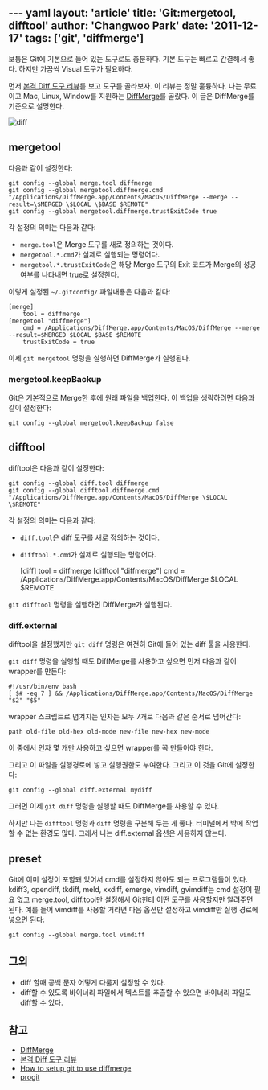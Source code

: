 --- yaml
layout: 'article'
title: 'Git:mergetool, difftool'
author: 'Changwoo Park'
date: '2011-12-17'
tags: ['git', 'diffmerge']
---

보통은 Git에 기본으로 들어 있는 도구로도 충분하다. 기본 도구는 빠르고 간결해서 좋다. 하지만 가끔씩 Visual 도구가 필요하다.

먼저 [본격 Diff 도구 리뷰][]를 보고 도구를 골라보자. 이 리뷰는 정말 훌륭하다. 나는 무료이고 Mac, Linux, Window를 지원하는 [DiffMerge][]를 골랐다. 이 글은 DiffMerge를 기준으로 설명한다. 

![diff](/articles/2011/git-mergediff/savage-chikens-catoon.jpg)

## mergetool

다음과 같이 설정한다:

    git config --global merge.tool diffmerge
    git config --global mergetool.diffmerge.cmd "/Applications/DiffMerge.app/Contents/MacOS/DiffMerge --merge --result=\$MERGED \$LOCAL \$BASE $REMOTE"
    git config --global mergetool.diffmerge.trustExitCode true

각 설정의 의미는 다음과 같다:

 * `merge.tool`은 Merge 도구를 새로 정의하는 것이다.
 * `mergetool.*.cmd`가 실제로 실행되는 명령어다.
 * `mergetool.*.trustExitCode`은 해당 Merge 도구의 Exit 코드가 Merge의 성공여부를 나타내면 true로 설정한다.

이렇게 설정된 `~/.gitconfig/` 파일내용은 다음과 같다:

    [merge]
        tool = diffmerge
    [mergetool "diffmerge"]
        cmd = /Applications/DiffMerge.app/Contents/MacOS/DiffMerge --merge --result=$MERGED $LOCAL $BASE $REMOTE
        trustExitCode = true

이제 `git mergetool` 명령을 실행하면 DiffMerge가 실행된다.

### mergetool.keepBackup

Git은 기본적으로 Merge한 후에 원래 파일을 백업한다. 이 백업을 생략하려면 다음과 같이 설정한다:

    git config --global mergetool.keepBackup false

## difftool

difftool은 다음과 같이 설정한다:

    git config --global diff.tool diffmerge
    git config --global difftool.diffmerge.cmd "/Applications/DiffMerge.app/Contents/MacOS/DiffMerge \$LOCAL \$REMOTE"

각 설정의 의미는 다음과 같다:

 * `diff.tool`은 diff 도구를 새로 정의하는 것이다.
 * `difftool.*.cmd`가 실제로 실행되는 명령어다.

    [diff]
        tool = diffmerge
    [difftool "diffmerge"]
        cmd = /Applications/DiffMerge.app/Contents/MacOS/DiffMerge $LOCAL $REMOTE

`git difftool` 명령을 실행하면 DiffMerge가 실행된다.

### diff.external

difftool을 설정했지만 `git diff` 명령은 여전히 Git에 들어 있는 diff 툴을 사용한다. 

`git diff` 명령을 실행할 때도 DiffMerge를 사용하고 싶으면 먼저 다음과 같이 wrapper를 만든다:

    #!/usr/bin/env bash
    [ $# -eq 7 ] && /Applications/DiffMerge.app/Contents/MacOS/DiffMerge "$2" "$5"

wrapper 스크립트로 념겨지는 인자는 모두 7개로 다음과 같은 순서로 넘어간다:

    path old-file old-hex old-mode new-file new-hex new-mode

이 중에서 인자 몇 개만 사용하고 싶으면 wrapper를 꼭 만들어야 한다.

그리고 이 파일을 실행경로에 넣고 실행권한도 부여한다. 그리고 이 것을 Git에 설정한다:

    git config --global diff.external mydiff

그러면 이제 `git diff` 명령을 실행할 때도 DiffMerge를 사용할 수 있다. 

하지만 나는 `difftool` 명령과 `diff` 명령을 구분해 두는 게 좋다. 터미널에서 밖에 작업할 수 없는 환경도 많다. 그래서 나는 diff.external 옵션은 사용하지 않는다.

## preset

Git에 이미 설정이 포함돼 있어서 cmd를 설정하지 않아도 되는 프로그램들이 있다. kdiff3, opendiff, tkdiff, meld, xxdiff, emerge, vimdiff, gvimdiff는 cmd 설정이 필요 없고 merge.tool, diff.tool만 설정해서 Git한테 어떤 도구를 사용할지만 알려주면 된다. 예를 들어 vimdiff를 사용할 거라면 다음 옵션만 설정하고 vimdiff만 실행 경로에 넣으면 된다:

    git config --global merge.tool vimdiff

## 그외

 * diff 할때 공백 문자 어떻게 다룰지 설정할 수 있다. 
 * diff할 수 있도록 바이너리 파일에서 텍스트를 추출할 수 있으면 바이너리 파일도 diff할 수 있다.

## 참고

 * [DiffMerge][]
 * [본격 Diff 도구 리뷰][]
 * [How to setup git to use diffmerge][]
 * [progit][]

[progit]: http://progit.org
[How to setup git to use diffmerge]: http://adventuresincoding.com/2010/04/how-to-setup-git-to-use-diffmerge
[DiffMerge]: http://www.sourcegear.com/diffmerge/
[본격 Diff 도구 리뷰]: http://ljh131.tistory.com/143

